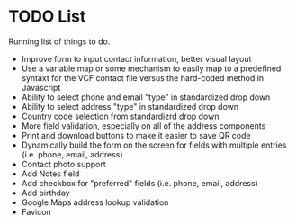 # TODO List

Running list of things to do.

* Improve form to input contact information, better visual layout
* Use a variable map or some mechanism to easily map to a predefined syntaxt for the VCF contact file versus the hard-coded method in Javascript
* Ability to select phone and email "type" in standardized drop down
* Ability to select address "type" in standardized drop down
* Country code selection from standardizrd drop down
* More field validation, especially on all of the address components
* Print and download buttons to make it easier to save QR code
* Dynamically build the form on the screen for fields with multiple entries (i.e. phone, email, address)
* Contact photo support
* Add Notes field
* Add checkbox for "preferred" fields (i.e. phone, email, address)
* Add birthday
* Google Maps address lookup validation
* Favicon
